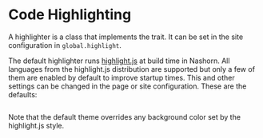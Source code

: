# Code Highlighting

A highlighter is a class that implements the [](api:com.novocode.ornate.highlight.Highlighter) trait. It can be set in the site configuration in `global.highlight`.

The default highlighter runs [highlight.js](https://highlightjs.org/) at build time in Nashorn. All languages from the highlight.js distribution are supported but only a few of them are enabled by default to improve startup times. This and other settings can be changed in the page or site configuration. These are the defaults:

```yaml src=../../core/src/main/resources/ornate-reference.conf#--doc-highlightjs
```

Note that the default theme overrides any background color set by the highlight.js style.
